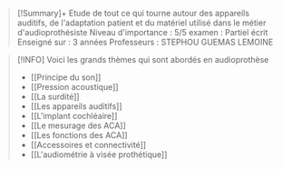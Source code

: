 >[!Summary]+
>Etude de tout ce qui tourne autour des appareils auditifs, de l'adaptation patient et du matériel utilisé dans le métier d'audioprothésiste
>Niveau d'importance : 5/5
>examen : Partiel écrit
>Enseigné sur : 3 années
>Professeurs : STEPHOU GUEMAS LEMOINE

>[!INFO]
>Voici les grands thèmes qui sont abordés en audioprothèse
>
>- [[Principe du son]]
>- [[Pression acoustique]]
>- [[La surdité]]
>- [[Les appareils auditifs]]
>- [[L'implant cochléaire]]
>- [[Le mesurage des ACA]]
>- [[Les fonctions des ACA]]
>- [[Accessoires et connectivité]]
>- [[L'audiométrie à visée prothétique]]
